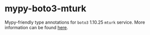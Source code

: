 # mypy-boto3-mturk

Mypy-friendly type annotations for `boto3` 1.10.25 `mturk` service.
More information can be found [here](https://github.com/vemel/mypy_boto3).